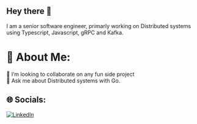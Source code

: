 Hey there :wave:
---
I am a senior software engineer, primarly working on Distributed systems using Typescript, Javascript, gRPC and Kafka.

# 💫 About Me:
👯 I’m looking to collaborate on any fun side project<br>💬 Ask me about Distributed systems with Go.


## 🌐 Socials:
[![LinkedIn](https://img.shields.io/badge/LinkedIn-%230077B5.svg?logo=linkedin&logoColor=white)](https://linkedin.com/in/lavish-gambhir) 

